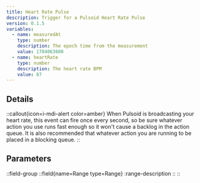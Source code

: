 ```yaml
---
title: Heart Rate Pulse
description: Trigger for a Pulsoid Heart Rate Pulse
version: 0.1.5
variables:
  - name: measuredAt
    type: number
    description: The epoch time from the measurement
    value: 1704063600
  - name: heartRate
    type: number
    description: The heart rate BPM
    value: 87
---
```


## Details
::callout{icon=i-mdi-alert color=amber}
When Pulsoid is broadcasting your heart rate, this event can fire once every second, so be sure whatever action you use runs fast enough so it won't cause a backlog in the action queue. It is also recommended that whatever action you are running to be placed in a blocking queue.
::

## Parameters
::field-group
  ::field{name=Range type=Range}
    :range-description
  ::
::